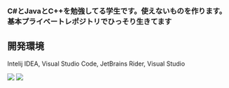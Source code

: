 ### C#とJavaとC++を勉強してる学生です。使えないものを作ります。基本プライベートレポジトリでひっそり生きてます
## 開発環境
 Intelij IDEA, Visual Studio Code, JetBrains Rider, Visual Studio
 
<img src="https://github-readme-stats.vercel.app/api?username=mamesiba0&show_icons=true&theme=react&count_private=true&include_all_commits=true">
<img src="https://github-readme-stats.vercel.app/api/top-langs/?username=mamesiba0&layout=compact&theme=react">
